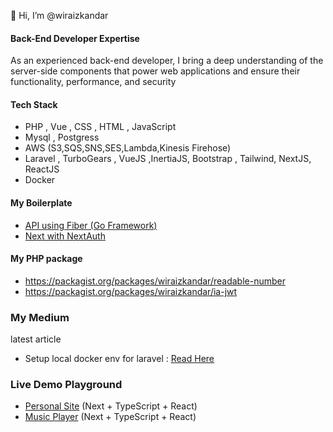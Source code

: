👋 Hi, I’m @wiraizkandar

#### Back-End Developer Expertise

As an experienced back-end developer, I bring a deep understanding of the server-side components that power web applications and ensure their functionality, performance, and security

#### Tech Stack

- PHP , Vue , CSS , HTML , JavaScript
- Mysql , Postgress
- AWS (S3,SQS,SNS,SES,Lambda,Kinesis Firehose)
- Laravel , TurboGears , VueJS ,InertiaJS, Bootstrap , Tailwind, NextJS, ReactJS
- Docker 

#### My Boilerplate
- [API using Fiber (Go Framework)](https://github.com/wiraizkandar/fiberapi)
- [Next with NextAuth](https://github.com/wiraizkandar/next-jwt-auth) 

#### My PHP package
- https://packagist.org/packages/wiraizkandar/readable-number
- https://packagist.org/packages/wiraizkandar/ia-jwt

### My Medium 
latest article 
- Setup local docker env for laravel : [Read Here](https://medium.com/@wiraizkandar1/how-to-use-docker-in-laravel-for-local-development-e684b67ff41b) 
<!---
wiraizkandar/wiraizkandar is a ✨ special ✨ repository because its `README.md` (this file) appears on your GitHub profile.
You can click the Preview link to take a look at your changes.
--->
### Live Demo Playground
- [Personal Site](https://wiraizkandar.vercel.app/) (Next + TypeScript + React)
- [Music Player](https://wiramusic.vercel.app/) (Next + TypeScript + React)
